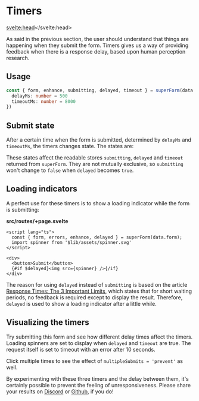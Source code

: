 <script lang="ts">
	import Form from './Form.svelte'
  import Next from '$lib/Next.svelte'
  import Timers from '$lib/Timers.svelte'
	import SuperDebug from 'sveltekit-superforms/client/SuperDebug.svelte'
  import { concepts } from '$lib/navigation/sections'

	export let data;
</script>

# Timers

<svelte:head><title>Timers</title></svelte:head>

As said in the previous section, the user should understand that things are happening when they submit the form. Timers gives us a way of providing feedback when there is a response delay, based upon human perception research.

## Usage

```ts
const { form, enhance, submitting, delayed, timeout } = superForm(data.form, {
  delayMs: number = 500
  timeoutMs: number = 8000
})
```

## Submit state

After a certain time when the form is submitted, determined by `delayMs` and `timeoutMs`, the timers changes state. The states are:

<Timers />

These states affect the readable stores `submitting`, `delayed` and `timeout` returned from `superForm`. They are not mutually exclusive, so `submitting` won't change to `false` when `delayed` becomes `true`.

## Loading indicators

A perfect use for these timers is to show a loading indicator while the form is submitting:

**src/routes/+page.svelte**

```svelte
<script lang="ts">
  const { form, errors, enhance, delayed } = superForm(data.form);
  import spinner from '$lib/assets/spinner.svg'
</script>

<div>
  <button>Submit</button> 
  {#if $delayed}<img src={spinner} />{/if}
</div>
```

The reason for using `delayed` instead of `submitting` is based on the article [Response Times: The 3 Important Limits](https://www.nngroup.com/articles/response-times-3-important-limits/), which states that for short waiting periods, no feedback is required except to display the result. Therefore, `delayed` is used to show a loading indicator after a little while.

## Visualizing the timers

Try submitting this form and see how different delay times affect the timers. Loading spinners are set to display when `delayed` and `timeout` are true. The request itself is set to timeout with an error after 10 seconds.

Click multiple times to see the effect of `multipleSubmits = 'prevent'` as well.

<Form {data} />

By experimenting with these three timers and the delay between them, it's certainly possible to prevent the feeling of unresponsiveness. Please share your results on [Discord](https://discord.gg/AptebvVuhB) or [Github](https://github.com/ciscoheat/sveltekit-superforms/discussions), if you do!

<Next section={concepts} />

